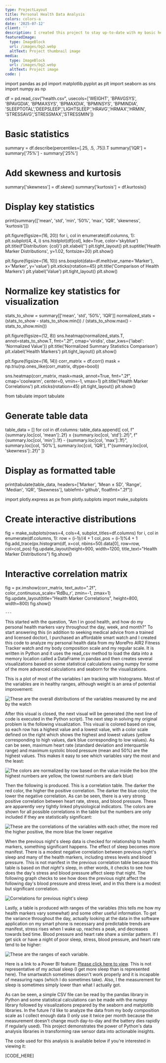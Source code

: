 ```yaml
---
type: ProjectLayout
title: Personal Health Data Analysis
colors: colors-a
date: '2025-07-12'
client: ''
description: I created this project to stay up-to-date with my basic health markers.
featuredImage:
  type: ImageBlock
  url: /images/bg2.webp
  altText: Project thumbnail image
media:
  type: ImageBlock
  url: /images/bg2.webp
  altText: Project image
code: |
  ```
  import pandas as pd
  import matplotlib.pyplot as plt
  import seaborn as sns
  import numpy as np
  
  df = pd.read_csv("health.csv", usecols=['WEIGHT', 'BPAVGSYS',	'BPAVGDIA',	'BPMAXSYS',	'BPMAXDIA',	'BPMINSYS',	
                                          'BPMINDIA',	'SLEEPTOTAL','DEEPSLEEP','LIGHTSLEEP','HRAVG','HRMAX','HRMIN',
                                          'STRESSAVG','STRESSMAX','STRESSMIN'])
                                          
  # Basic statistics
  summary = df.describe(percentiles=[.25, .5, .75]).T
  summary['IQR'] = summary['75%'] - summary['25%']
  
  # Add skewness and kurtosis
  summary['skewness'] = df.skew()
  summary['kurtosis'] = df.kurtosis()
  
  # Display key statistics
  print(summary[['mean', 'std', 'min', '50%', 'max', 'IQR', 'skewness', 'kurtosis']])
                 
  plt.figure(figsize=(16, 20))
  for i, col in enumerate(df.columns, 1):
      plt.subplot(4, 4, i)
      sns.histplot(df[col], kde=True, color='skyblue')
      plt.title(f'Distribution: {col}')
      plt.xlabel('')
  plt.tight_layout()
  plt.suptitle('Health Marker Distributions', y=1.02, fontsize=20)
  plt.show()
  
  plt.figure(figsize=(16, 10))
  sns.boxplot(data=df.melt(var_name='Marker'), 
              x='Marker', 
              y='value')
  plt.xticks(rotation=45)
  plt.title('Comparison of Health Markers')
  plt.ylabel('Value')
  plt.tight_layout()
  plt.show()
  
  # Normalize key statistics for visualization
  stats_to_show = summary[['mean', 'std', '50%', 'IQR']]
  normalized_stats = (stats_to_show - stats_to_show.min()) / (stats_to_show.max() - stats_to_show.min())
  
  plt.figure(figsize=(12, 8))
  sns.heatmap(normalized_stats.T, 
              annot=stats_to_show.T,
              fmt=".2f",
              cmap='viridis',
              cbar_kws={'label': 'Normalized Value'})
  plt.title('Normalized Summary Statistics Comparison')
  plt.xlabel('Health Markers')
  plt.tight_layout()
  plt.show()
  
  plt.figure(figsize=(16, 14))
  corr_matrix = df.corr()
  mask = np.triu(np.ones_like(corr_matrix, dtype=bool))
  
  sns.heatmap(corr_matrix, 
              mask=mask,
              annot=True, 
              fmt=".2f", 
              cmap='coolwarm',
              center=0,
              vmin=-1, vmax=1)
  plt.title('Health Marker Correlations')
  plt.xticks(rotation=45)
  plt.tight_layout()
  plt.show()
  
  from tabulate import tabulate
  
  # Generate table data
  table_data = []
  for col in df.columns:
      table_data.append([
          col,
          f"{summary.loc[col, 'mean']:.2f} ± {summary.loc[col, 'std']:.2f}",
          f"{summary.loc[col, 'min']:.1f} - {summary.loc[col, 'max']:.1f}",
          summary.loc[col, '50%'],
          summary.loc[col, 'IQR'],
          f"{summary.loc[col, 'skewness']:.2f}"
      ])
  
  # Display as formatted table
  print(tabulate(table_data,
                 headers=['Marker', 'Mean ± SD', 'Range', 'Median', 'IQR', 'Skewness'],
                 tablefmt='github',
                 floatfmt=".2f"))
                 
  import plotly.express as px
  from plotly.subplots import make_subplots
  
  # Create interactive distributions
  fig = make_subplots(rows=4, cols=4, subplot_titles=df.columns)
  for i, col in enumerate(df.columns, 1):
      row = (i-1)//4 + 1
      col_pos = (i-1)%4 + 1
      fig.add_trace(px.histogram(df, x=col, nbins=50).data[0], row=row, col=col_pos)
  fig.update_layout(height=900, width=1200, title_text="Health Marker Distributions")
  fig.show()
  
  # Interactive correlation matrix
  fig = px.imshow(corr_matrix, text_auto=".2f", color_continuous_scale='RdBu_r', zmin=-1, zmax=1)
  fig.update_layout(title="Health Marker Correlations", height=800, width=800)
  fig.show()
  ```
---
```


This started with the question, "Am I in good health, and how do my personal health markers vary throughout the day, week, and month?"  To start answering this (in addition to seeking medical advice from a trained and licensed doctor), I purchased an affordable smart watch and I created this code to analyze my personal health data from my MorePro AIR2 Fitness Tracker watch and my body composition scale and my regular scale.  It is written in Python and it uses the read_csv method to load the data into a memory location called a DataFrame in pandas and then creates several visualizations based on some statistical calculations using numpy for some of the more advanced calculations and seaborn for the visualizations.

This is a plot of most of the variables I am tracking with histograms.  Most of the variables are in healthy ranges, although weight is an area of potential improvement:

![These are the overall distributions of the variables measured by me and by the watch](/images/overall_distributions.webp)

After this visual is closed, the next visual will be generated (the next line of code is executed in the Python script).  The next step in solving my original problem is the following visualization.  This visual is colored based on row, so each row has a highest value and a lowest value, with a color scale defined on the right which shows the highest and lowest values (yellow corresponding to high values, dark blue corresponding to low values).  As can be seen, maximum heart rate (standard deviation and interquartile range) and maximum systolic blood pressure (mean and 50%) are the highest values.  This makes it easy to see which variables vary the most and the least:

![The colors are normalized by row based on the value inside the box (the highest numbers are yellow, the lowest numbers are dark blue)](/images/heatmap_normalized.webp)

Then the following is produced.  This is a correlation table.  The darker the red color, the higher the positive correlation.  The darker the blue color, the lower the negative correlation.  As can be seen, there is a very strong positive correlation between heart rate, stress, and blood pressure.  These are apparently very tightly linked physiological indicators.  The colors are shown for all possible correlations in the table but the numbers are only included if they are statistically significant:

![These are the correlations of the variables with each other, the more red the higher positive, the more blue the lower negative](/images/heatmap_correlations.webp)

When the previous night's sleep data is checked for relationship to health markers, something significant happens.  The effect of sleep becomes more manifest.  There is a modest negative correlation between previous night's sleep and many of the health markers, including stress levels and blood pressure.  This is not manifest in the previous correlation table because this table is based on *that night's* sleep, in other words, it checks to see how does the day's stress and blood pressure affect sleep that night.  The following graph checks to see how does the previous night affect the following day's blood pressure and stress level, and in this there is a modest but significant correlation.

![Correlations for previous night's sleep](/images/correlation_matrix_previous_night.webp)

Lastly, a table is produced with ranges of the variables (this tells me how my health markers vary somewhat) and some other useful information.  To get the variance throughout the day, actually looking at the data in the software application on my smart phone is necessary and predictable trends are manifest, stress rises when I wake up, reaches a peak, and decreases towards bed time.  Blood pressure and heart rate share a similar pattern.  If I get sick or have a night of poor sleep, stress, blood pressure, and heart rate tend to be higher:

![These are the ranges of each variable.](/images/range_calculations.png)

Here is a link to a Power BI feature: [Please click here to view](https://app.powerbi.com/view?r=eyJrIjoiMmNhNDIzZTAtZTIxNi00NWZhLTk0MmItMDZjM2M5MjRjMzFiIiwidCI6IjE5NWQ0ZTBiLTAzM2UtNDAzNi05ZDAwLTJiOGY0MDA1OWE3YyIsImMiOjZ9).  This is not representative of my actual sleep (I get more sleep than is represented here).  The smartwatch sometimes doesn't work properly and it is incapable of measuring naps (which I do sometimes take).  Also, I the measurement for sleep is sometimes simply lower than what I actually got.

As can be seen, a simple CSV file can be read by the pandas library in Python and some statistical calculations can be made with the numpy library followed by visualizations prepared by the seaborn and matplotlib libraries.  In the future I'd like to analyze the data from my body composition scale as I collect enough data (I only use it twice per month because the measurement doesn't change much day-to-day and the battery dies rapidly if regularly used).  This project demonstrates the power of Python's data analysis libraries in transforming raw sensor data into actionable insights.

The code used for this analysis is available below if you're interested in viewing it:

[CODE_HERE]